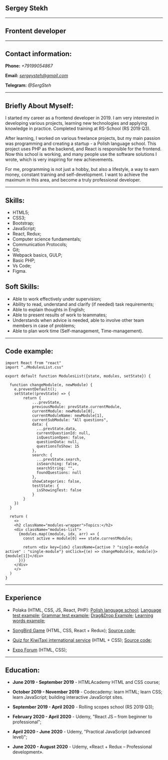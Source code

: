 ## Sergey Stekh

---

## Frontent developer

---

## Contact information:

**Phone:** *+79199054867*

**Email:** *sergeysteh@gmail.com*

**Telegram:** *@SergSteh*


---

## Briefly About Myself:

I started my career as a frontend developer in 2019. I am very interested in developing various projects, learning new technologies and applying knowledge in practice.
Completed training at RS-School (RS 2019 Q3). 

After learning, I worked on various freelance projects, but my main passion was programming and creating a startup - a Polish language school. This project uses PHP as the backend, and React is responsible for the frontend. Now this school is working, and many people use the software solutions I wrote, which is very inspiring for new achievements.

For me, programming is not just a hobby, but also a lifestyle, a way to earn money, constant training and self-development. I want to achieve the maximum in this area, and become a truly professional developer.

---

## Skills:

- HTML5; 
- CSS3;
- Bootstrap;
- JavaScript;
- React, Redux;
- Computer science fundamentals;
- Communication Protocols;
- Git;
- Webpack basics, GULP;
- Basic PHP;
- Vs Code;
- Figma.

## Soft Skills: 

- Able to work effectively under supervision;
- Ability to read, understand and clarify (if needed) task requirements;
- Able to explain thoughts in English;
- Able to present results of work to teammates;
- Understands when advice is needed, able to involve other team members in case of problems;
- Able to plan work time (Self-management, Time-management).

---

## Code example: 

```
import React from "react"
import "./ModulesList.css"

export default function ModulesList({state, modules, setState}) {
  
  function changeModule(e, newModule) {
    e.preventDefault();
    setState((prevState) => {
        return {
            ...prevState,
            previousModule: prevState.currentModule,
            currentModule: newModule[0],
            currentModuleName: newModule[1],
            currentSubModule: "All questions",
            data: {
              ...prevState.data,
              currentQuestionId: null,
              isQuestionOpen: false,
              questionData: null,
              questionsToShow: 15
            },
            search: {
              ...prevState.search,
              isSearching: false,
              searchString: "",
              foundQuestions: null
            },
            showCategories: false,
            testState: {
              isShowingTest: false
            }
        }
    })
  }

  return (
    <>
    <h2 className="modules-wrapper">Topics:</h2>
    <div className="modules-list">
      {modules.map((module, idx, arr) => {
        const active = module[0] === state.currentModule;

        return <div key={idx} className={active ? "single-module active" : "single-module"} onClick={(e) => changeModule(e, module)}>{module[1]}</div>
      })}
    </div>
    </>
  )
}
```

---

## Experience

- Polaka (HTML, CSS, JS, React, PHP): [Polish language school](https://polaka.ru); [Language test example](https://polaka.ru/polaka-free/?render=test&lessonId=1); [Grammar test example](https://polaka.ru/polaka-free/?render=grammar&lessonId=2); [Drag&Drop Example](https://polaka.ru/polaka-free?render=spriazenie&lessonId=2); [Learning words example](https://polaka.ru/polaka-free?render=new_words&lessonId=3);

- [SongBird Game](https://song-bird-portfolio.netlify.app/) (HTML, CSS, React + Redux); [Source code](https://github.com/SergeyCodeJs/song-bird-portfolio);

- [Quiz for KiwiTaxi international service](https://kiwitaxiquiz.netlify.app/) (HTML + CSS); [Source code](https://github.com/SergeyCodeJs/kiwitaxiQuiz);
- [Expo Forum](https://expoforum.netlify.app/) (HTML, CSS);

---

## Education:

- **June 2019 - September 2019** - HTMLAcademy HTML and CSS course;

- **October 2019 - November 2019** - Codecademy: learn HTML; learn CSS; learn JavaScript; building interactive JavaScript sites.

- **September 2019 - April 2020** - Rolling scopes school (RS 2019 Q3);

- **February 2020 - April 2020** - Udemy, "React JS – from beginner to professional";

- **April 2020 - June 2020** - Udemy, "Practical JavaScript (advanced level)";

- **June 2020 - August 2020** - Udemy, «React + Redux – Professional development».




